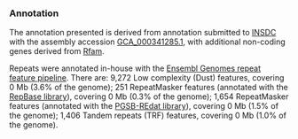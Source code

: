 ### Annotation

The annotation presented is derived from annotation submitted to
[INSDC](http://plants.ensembl.org/info/genome/annotation/insdc_annotation) with the assembly accession
[GCA\_000341285.1](http://www.ebi.ac.uk/ena/data/view/GCA_000341285.1),
with additional non-coding genes derived from
[Rfam](http://rfam.xfam.org/).

Repeats were annotated in-house with the [Ensembl Genomes repeat feature
pipeline](http://plants.ensembl.org/info/genome/annotation/repeat_features.html). There
are: 9,272 Low complexity (Dust) features, covering 0 Mb (3.6% of the
genome); 251 RepeatMasker features (annotated with the [RepBase
library](http://www.girinst.org/repbase/)), covering 0 Mb (0.3% of the
genome); 1,654 RepeatMasker features (annotated with the [PGSB-REdat
library](http://pgsb.helmholtz-muenchen.de/plant/recat/)), covering 0 Mb
(1.5% of the genome); 1,406 Tandem repeats (TRF) features, covering 0 Mb
(1.0% of the genome).
